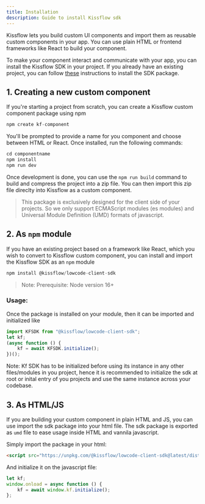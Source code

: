 ```yaml
---
title: Installation
description: Guide to install Kissflow sdk
---
```

Kissflow lets you build custom UI components and import them as reusable custom components in your app. You can use plain HTML or frontend frameworks like React to build your component. 

To make your component interact and communicate with your app, you can install the Kissflow SDK in your project. If you already have an existing project, you can follow [these](/lcnc-sdk-js/intro/installation/) instructions to install the SDK package.

## 1. Creating a new custom component

If you're starting a project from scratch, you can create a Kissflow custom component package using npm
```js
npm create kf-component
```

You'll be prompted to provide a name for you component and choose between HTML or React. Once installed, run the following commands:

```js
cd componentname
npm install
npm run dev
```

Once development is done, you can use the `npm run build` command to build and compress the project into a zip file. You can then import this zip file direclty into Kissflow as a custom component.
> This package is exclusively designed for the client side of your projects. So we only support ECMAScript modules (es modules) and Universal Module Definition (UMD) formats of javascript.


## 2. As `npm` module

If you have an existing project based on a framework like React, which you wish to convert to Kissflow custom component, you can install and import the Kissflow SDK as an `npm` module


```js
npm install @kissflow/lowcode-client-sdk
```
> Note: Prerequisite: Node version 16+


### Usage:
Once the package is installed on your module, then it can be imported and initialized like

```js
import KFSDK from "@kissflow/lowcode-client-sdk";
let kf;
(async function () {
	kf = await KFSDK.initialize();
})();
```

Note: Kf SDK has to be initialized before using its instance in any other files/modules in you project, hence it is recommended to initialize the sdk at root or inital entry of you projects and use the same instance across your codebase.


## 3. As HTML/JS

If you are building your custom component in plain HTML and JS, you can use import the sdk package into your html file.
The sdk package is exported as `umd` file to ease usage inside HTML and vannila javascript. 

Simply import the package in your html:
```html
<script src="https://unpkg.com/@kissflow/lowcode-client-sdk@latest/dist/kfsdk.umd.js"></script>
```
And initialize it on the javascript file:
```js
let kf;
window.onload = async function () {
	kf = await window.kf.initialize();
};
```

